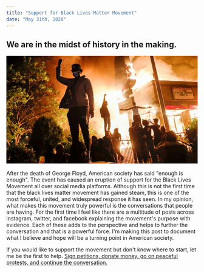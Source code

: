 ```yaml
---
title: "Support for Black Lives Matter Movement"
date: "May 31th, 2020"
---
```


## We are in the midst of history in the making.

![BlackLivesMatter](./blacklivesmatter.jpg)

After the death of George Floyd, American society has said "enough is enough". The event has caused an eruption of support for the Black Lives Movement all over social media platforms. Although this is not the first time that the black lives matter movement has gained steam, this is one of the most forceful, united, and widespread response it has seen. In my opinion, what makes this movement truly powerful is the conversations that people are having. For the first time I feel like there are a multitude of posts across instagram, twitter, and facebook explaining the movement's purpose with evidence. Each of these adds to the perspective and helps to further the conversation and that is a powerful force. I'm making this post to document what I believe and hope will be a turning point in American society. 

If you would like to support the movement but don't know where to start, let me be the first to help.
[Sign petitions, donate money, go on peaceful protests, and continue the conversation.](https://blacklivesmatters.carrd.co/)
